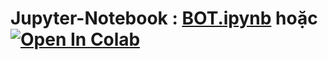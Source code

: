 # Jupyter-Notebook : [BOT.ipynb][1] hoặc [![Open In Colab](https://colab.research.google.com/assets/colab-badge.svg)](https://colab.research.google.com/drive/1LrUbHaBGtlVoT5PPGOe1Fwxj5zlcrWeL?authuser=1)
[1]:https://github.com/danhhuynh25029/CS112.L21/blob/master/Week_3/BOT/BOT.ipynb
